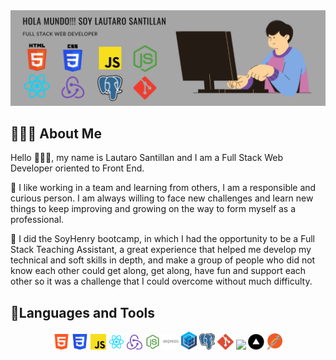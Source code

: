 <img src="./img/Banner.png"/>

## 👩🏻‍💻 About Me

<p>
Hello 🙋🏻‍♂️, my name is Lautaro Santillan and I am a Full Stack Web Developer oriented to Front End.

🔸 I like working in a team and learning from others, I am a responsible and curious person. I am always willing to face new challenges and learn new things to keep improving and growing on the way to form myself as a professional.

🔸 I did the SoyHenry bootcamp, in which I had the opportunity to be a Full Stack Teaching Assistant, a great experience that helped me develop my technical and soft skills in depth, and make a group of people who did not know each other could get along, get along, have fun and support each other so it was a challenge that I could overcome without much difficulty.

</p>

## 🔧Languages and Tools

<p align="center">
<img width="5%" src="./img/icons/html-blanco.png">
<img width="5%" src="./img/icons/css-blanco.png">
<img width="5%" src="./img/icons/javascript.png">
<img width="5%" src="./img/icons/React.png">
<img width="5%" src="./img/icons/Redux.png">
<img width="5%" src="./img/icons/NodeJs.png">
<img width="5%" src="https://raw.githubusercontent.com/devicons/devicon/master/icons/express/express-original-wordmark.svg">
<img width="5%" src="./img/icons/sequelize.png">
<img width="5%" src="./img/icons/postgreSQL.png">
<img width="5%" src="./img/icons/Git.png">
<img width="20%" src="https://railway.app/brand/logotype-light.png">
<img width="5%" src="./img/icons/vercel.png">
<img width="5%" src="./img/icons/postman.png">
</p>

<!--
**LautiSantillan/LautiSantillan** is a ✨ _special_ ✨ repository because its `README.md` (this file) appears on your GitHub profile.

Here are some ideas to get you started:

- 🔭 I’m currently working on ...
- 🌱 I’m currently learning ...
- 👯 I’m looking to collaborate on ...
- 🤔 I’m looking for help with ...
- 💬 Ask me about ...
- 📫 How to reach me: ...
- 😄 Pronouns: ...
- ⚡ Fun fact: ...
-->
